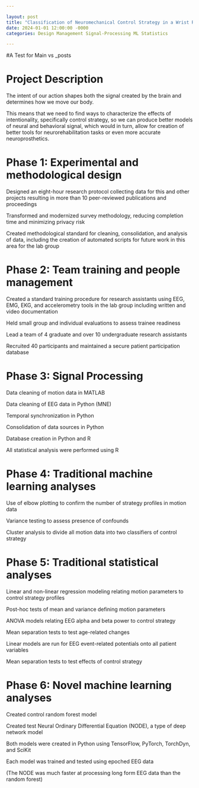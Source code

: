 ```yaml
---

layout: post
title: "Classification of Neuromechanical Control Strategy in a Wrist Rotation Task"
date: 2024-01-01 12:00:00 -0000
categories: Design Management Signal-Processing ML Statistics

---
```


#A Test for Main vs _posts

# Project Description

The intent of our action shapes both the signal created by the brain and determines how we move our body. 

This means that we need to find ways to characterize the effects of intentionality, specifically control strategy, so we can produce better models of neural and behavioral signal, which would in turn, allow for creation of better tools for neurorehabilitation tasks or even more accurate neuroprosthetics. 




# Phase 1: Experimental and methodological design

Designed an eight-hour research protocol collecting data for this and other projects resulting in more than 10 peer-reviewed publications and proceedings

Transformed and modernized survey methodology, reducing completion time and minimizing privacy risk

Created methodological standard for cleaning, consolidation, and analysis of data, including the creation of automated scripts for future work in this area for the lab group




# Phase 2: Team training and people management

Created a standard training procedure for research assistants using EEG, EMG, EKG, and accelerometry tools in the lab group including written and video documentation

Held small group and individual evaluations to assess trainee readiness

Lead a team of 4 graduate and over 10 undergraduate research assistants

Recruited 40 participants and maintained a secure patient participation database




# Phase 3: Signal Processing

Data cleaning of motion data in MATLAB

Data cleaning of EEG data in Python (MNE)

Temporal synchronization in Python

Consolidation of data sources in Python

Database creation in Python and R

All statistical analysis were performed using R




# Phase 4: Traditional machine learning analyses

Use of elbow plotting to confirm the number of strategy profiles in motion data

Variance testing to assess presence of confounds

 Cluster analysis to divide all motion data into two classifiers of control strategy




# Phase 5: Traditional statistical analyses

Linear and non-linear regression modeling relating motion parameters to control strategy profiles

Post-hoc tests of mean and variance defining motion parameters

ANOVA models relating EEG alpha and beta power to control strategy

Mean separation tests to test age-related changes

Linear models are run for EEG event-related potentials onto all patient variables

Mean separation tests to test effects of control strategy




# Phase 6: Novel machine learning analyses

Created control random forest model

Created test Neural Ordinary Differential Equation (NODE), a type of deep network model

Both models were created in Python using TensorFlow, PyTorch, TorchDyn, and SciKit

Each model was trained and tested using epoched EEG data

(The NODE was much faster at processing long form EEG data than the random forest)
